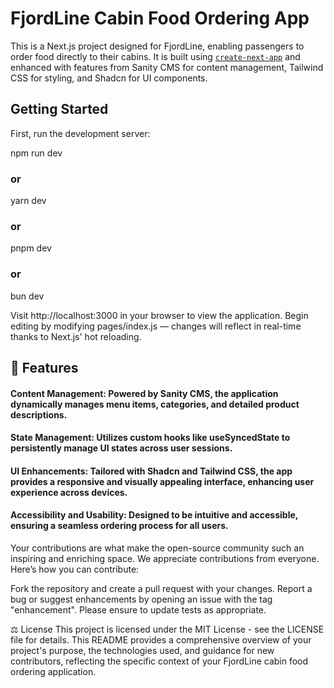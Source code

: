 # FjordLine Cabin Food Ordering App

This is a Next.js project designed for FjordLine, enabling passengers to order food directly to their cabins. It is built using [`create-next-app`](https://github.com/vercel/next.js/tree/canary/packages/create-next-app) and enhanced with features from Sanity CMS for content management, Tailwind CSS for styling, and Shadcn for UI components.

## Getting Started

First, run the development server:

npm run dev
### or
yarn dev
### or
pnpm dev
### or
bun dev

Visit http://localhost:3000 in your browser to view the application. Begin editing by modifying pages/index.js — changes will reflect in real-time thanks to Next.js' hot reloading.

## 📘 Features
#### Content Management: Powered by Sanity CMS, the application dynamically manages menu items, categories, and detailed product descriptions.
#### State Management: Utilizes custom hooks like useSyncedState to persistently manage UI states across user sessions.
#### UI Enhancements: Tailored with Shadcn and Tailwind CSS, the app provides a responsive and visually appealing interface, enhancing user experience across devices.
#### Accessibility and Usability: Designed to be intuitive and accessible, ensuring a seamless ordering process for all users.

Your contributions are what make the open-source community such an inspiring and enriching space. We appreciate contributions from everyone. Here’s how you can contribute:

Fork the repository and create a pull request with your changes.
Report a bug or suggest enhancements by opening an issue with the tag "enhancement".
Please ensure to update tests as appropriate.

⚖️ License
This project is licensed under the MIT License - see the LICENSE file for details.
This README provides a comprehensive overview of your project's purpose, the technologies used, and guidance for new contributors, reflecting the specific context of your FjordLine cabin food ordering application.
```
